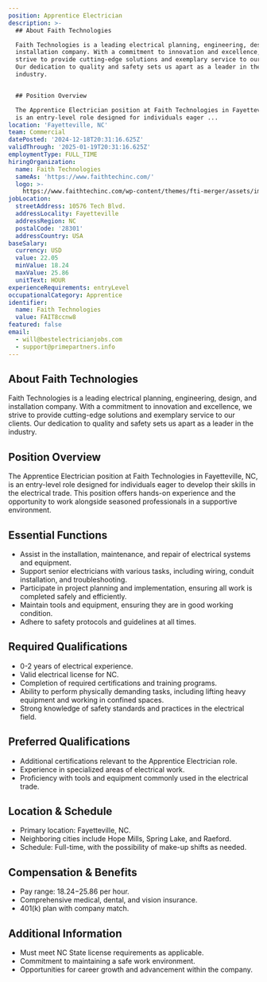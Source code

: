 ```yaml
---
position: Apprentice Electrician
description: >-
  ## About Faith Technologies

  Faith Technologies is a leading electrical planning, engineering, design, and
  installation company. With a commitment to innovation and excellence, we
  strive to provide cutting-edge solutions and exemplary service to our clients.
  Our dedication to quality and safety sets us apart as a leader in the
  industry.


  ## Position Overview

  The Apprentice Electrician position at Faith Technologies in Fayetteville, NC,
  is an entry-level role designed for individuals eager ...
location: 'Fayetteville, NC'
team: Commercial
datePosted: '2024-12-18T20:31:16.625Z'
validThrough: '2025-01-19T20:31:16.625Z'
employmentType: FULL_TIME
hiringOrganization:
  name: Faith Technologies
  sameAs: 'https://www.faithtechinc.com/'
  logo: >-
    https://www.faithtechinc.com/wp-content/themes/fti-merger/assets/images/logos/logo-fti.svg
jobLocation:
  streetAddress: 10576 Tech Blvd.
  addressLocality: Fayetteville
  addressRegion: NC
  postalCode: '28301'
  addressCountry: USA
baseSalary:
  currency: USD
  value: 22.05
  minValue: 18.24
  maxValue: 25.86
  unitText: HOUR
experienceRequirements: entryLevel
occupationalCategory: Apprentice
identifier:
  name: Faith Technologies
  value: FAIT8ccnw8
featured: false
email:
  - will@bestelectricianjobs.com
  - support@primepartners.info
---
```




## About Faith Technologies
Faith Technologies is a leading electrical planning, engineering, design, and installation company. With a commitment to innovation and excellence, we strive to provide cutting-edge solutions and exemplary service to our clients. Our dedication to quality and safety sets us apart as a leader in the industry.

## Position Overview
The Apprentice Electrician position at Faith Technologies in Fayetteville, NC, is an entry-level role designed for individuals eager to develop their skills in the electrical trade. This position offers hands-on experience and the opportunity to work alongside seasoned professionals in a supportive environment.

## Essential Functions
- Assist in the installation, maintenance, and repair of electrical systems and equipment.
- Support senior electricians with various tasks, including wiring, conduit installation, and troubleshooting.
- Participate in project planning and implementation, ensuring all work is completed safely and efficiently.
- Maintain tools and equipment, ensuring they are in good working condition.
- Adhere to safety protocols and guidelines at all times.

## Required Qualifications
- 0-2 years of electrical experience.
- Valid electrical license for NC.
- Completion of required certifications and training programs.
- Ability to perform physically demanding tasks, including lifting heavy equipment and working in confined spaces.
- Strong knowledge of safety standards and practices in the electrical field.

## Preferred Qualifications
- Additional certifications relevant to the Apprentice Electrician role.
- Experience in specialized areas of electrical work.
- Proficiency with tools and equipment commonly used in the electrical trade.

## Location & Schedule
- Primary location: Fayetteville, NC.
- Neighboring cities include Hope Mills, Spring Lake, and Raeford.
- Schedule: Full-time, with the possibility of make-up shifts as needed.

## Compensation & Benefits
- Pay range: $18.24-$25.86 per hour.
- Comprehensive medical, dental, and vision insurance.
- 401(k) plan with company match.

## Additional Information
- Must meet NC State license requirements as applicable.
- Commitment to maintaining a safe work environment.
- Opportunities for career growth and advancement within the company.
